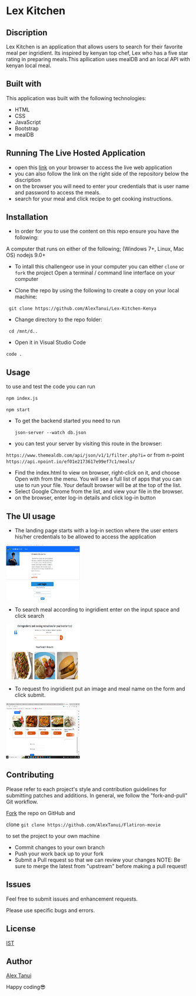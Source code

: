 # Lex Kitchen

## Discription

Lex Kitchen is an application that allows users to search for their favorite meal per ingridient. Its inspired by kenyan top chef, Lex who has a five star rating in preparing meals.This apllication uses mealDB and an local API with kenyan local meal.


## Built with
This application was built with the following technologies: 

* HTML
* CSS
* JavaScript
* Bootstrap
* mealDB

   

## Running The Live Hosted Application

* open this [link](https://alextanui.github.io/Lex-Kitchen-Kenya/) on your browser to access the live web application
* you can also follow the link on the right side of the repository below the discription
* on the browser you will need to enter your credentials that is user name and password to access the meals. 
* search for your meal and click recipe to get cooking instructions.

## Installation

* In order for you to use the content on this repo ensure you have the following:

A computer that runs on either of the following; (Windows 7+, Linux, Mac OS)
nodejs 9.0+

* To intall this challengeor use in your computer you can either ``clone`` or ``fork`` the project
Open a terminal / command line interface on your computer

* Clone the repo by using the following to create a copy on your local machine:

 `` git clone https://github.com/AlexTanui/Lex-Kitchen-Kenya``
* Change directory to the repo folder:

 `` cd /mnt/d..``
 
*  Open it in Visual Studio Code

  ``code .``

## Usage

to use and test the code you can run

``npm index.js ``

``npm start``

* To get the backend started you need to run

  ``json-server --watch db.json``

 * you can test your  server by visiting this route in the browser:
 
  ``https://www.themealdb.com/api/json/v1/1/filter.php?i=``  or from n-point ``https://api.npoint.io/ef01e2173617e99ef7c1/meals/``
  
* Find the index.html  to view on browser, right-click on it, and choose Open with from the menu. You will see a full list of apps that you can use to run your file. Your default browser will be at the top of the list.
* Select Google Chrome from the list, and view your file in the browser.
* on the browser, enter log-in details and click log-in button

## The UI usage

* The landing page starts with a log-in section where the user enters his/her credentials to be allowed to access the application

<img src="./images/log-in.jpg"  width="200" height="150"/>

* To search meal according to ingridient enter on the input space and click search

<img src="./images/search.jpg" width="200" height="150"/>

* To request fro ingridient put an image and meal name on the form and click submit.

<img src="./images/footer-submit.jpg" width="200" height="150"/>

## Contributing

Please refer to each project's style and contribution guidelines for submitting patches and additions. In general, we follow the "fork-and-pull" Git workflow.

[Fork](https://github.com/AlexTanui/Flatacuties-) the repo on GitHub and 

clone   ``git clone https://github.com/AlexTanui/Flatiron-movie `` 

to set the project to your own machine
* Commit changes to your own branch
* Push your work back up to your fork
* Submit a Pull request so that we can review your changes
NOTE: Be sure to merge the latest from "upstream" before making a pull request!

## Issues

Feel free to submit issues and enhancement requests.

Please use specific bugs and errors.

## License

[IST](https://opensource.org/licenses/ISC)


## Author

[Alex Tanui](https://github.com/AlexTanui)


Happy coding😎 
